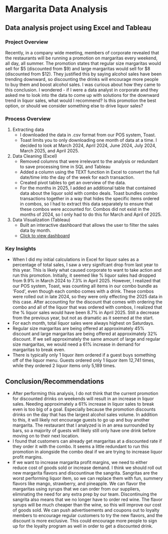 # Margarita Data Analysis
## Data analysis project using Excel and Tableau

### Project Overview
Recently, in a company wide meeting, members of corporate revealed that the restaurants will be running a promotion on margaritas every weekend, all day, all summer. The promotion states that regular size margaritas would sell for $5  (discounted from $9) and large margaritas would sell for $8 (discounted from $12).
They justified this by saying alcohol sales have been trending downward, so discounting the drinks will encourage more people to buy them and boost alcohol sales.
I was curious about how they came to this conclusion. I wondered - if I were a data analyst in corporate and they asked me to look into the data to come up with solutions for the downward trend in liquor sales, what would I recommend? Is this promotion the best option, or should we consider something else to drive liquor sales?

### Process Overview
1. Extracting data
   - I downloaded the data in .csv format from our POS system, Toast.
   - Toast limits you to only downloading one month of data at a time. I decided to look at March 2024, April 2024, June 2024, July 2024, March 2025, and April 2025.
2. Data Cleaning (Excel)
   - Removed columns that were irrelevant to the analysis or redundant to save processing time in SQL and Tableau
   - Added a column using the TEXT function in Excel to convert the full date/time into the day of the week for each transaction.
   - Created pivot tables to get an overview of the data.
   - For the months in 2025, I added an additional table that contained data about the liquor sold with combo deals. Toast bundles combo transactions together in a way that hides the specific items ordered in combos, so I had to extract this data separately to ensure that these combos were accounted for. Combos did not exist in the months of 2024, so I only had to do this for March and April of 2025.
3. Data Visualization (Tableau)
   - Built an interactive dashboard that allows the user to filter the sales data by month.
   - [Click to view dashboard](https://public.tableau.com/app/profile/tina.gray5009/viz/LiquorSalesAnalysis_17493409162170/Dashboard1)

### Key Insights
- When I did my initial calculations in Excel for liquor sales as a percentage of total sales, I saw a very signifcant drop from last year to this year. This is likely what caused corporate to want to take action and run this promotion. Initially, it seemed like % liquor sales had dropped from 9.9% in March 2024 to 7.3% in April 2025. However, I realized that our POS system, Toast, was counting all items in our combo bundle as 'Food', even though each combo comes with a drink. These combos were rolled out in late 2024, so they were only effecting the 2025 data in this case. After accounting for the discount that comes with ordering the combo and all of the liquor that was ordered with combos, I realized that the % liquor sales would have been 8.7% in April 2025. Still a decrease from the previous year, but not as dramatic as it seemed at the start.
- For each month, total liquor sales were always highest on Saturdays.
- Regular size margaritas are being offered at approximately 45% discount and large margaritas are being offered at approximately 32% discount. If we sell approximately the same amount of large and regular size margaritas, we would need a 61% increase in demand for margaritas to break even.
- There is typically only 1 liquor item ordered if a guest buys something off of the liquor menu. Guests ordered only 1 liquor item 12,741 times, while they ordered 2 liquor items only 5,189 times.

## Conclusion/Recommendations
- After performing this analysis, I do not think that the current promotion for discounted drinks on weekends will result in an increase in liquor sales. Needing approximately a 61% increase in liquor sales to break even is too big of a goal. Especially because the promotion discounts drinks on the day that has the largest alcohol sales volume. In addition to this, it will likely not encourage guests to go up and buy another margarita. The restaurant that I analyzed is in an area surrounded by bars, so a majority of guests will likely still only have one drink before moving on to their next location.
- I found that customers can already get margaritas at a discounted rate if they order it with the combo. It seems a little redundant to run this promotion in alongside the combo deal if we are trying to increase liquor profit margins.
- If we want to increase margarita profit margins, we need to either reduce cost of goods sold or increase demand. I think we should roll out new margarita flavors and discountinue the sangrita. Sangritas are the worst performing liquor item, so we can replace them with fun, summery flavors like mango, strawberry, and pineapple. We can flavor the margaritas using syrups that we can order from our suppliers, eliminating the need for any extra prep by our team. Discontinuing the sangrita also means that we no longer have to order red wine. The flavor syrups will be much cheaper than the wine, so this will improve our cost of goods sold. We can push advertisements and coupons out to loyalty members to encourage regular customers to try the new flavors, and the discount is more exclusive. This could encourage more people to sign up for the loyalty program as well in order to get a discounted drink.
